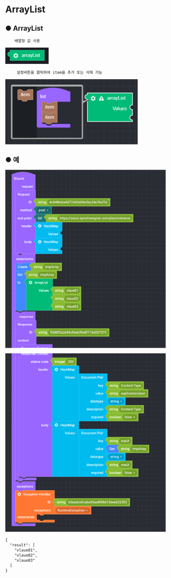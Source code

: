 # ArrayList

## ● ArrayList

        배열형 값 사용

![](../../.gitbook/assets/image%20%28104%29.png)

         설정버튼을 클릭하여 item을 추가 또는 삭제 가능

![](../../.gitbook/assets/image%20%2891%29.png)

## ● 예

![](../../.gitbook/assets/image%20%2871%29.png)

![](../../.gitbook/assets/image%20%2878%29.png)

```text
{
  "result": [
    "vlaue01",
    "vlaue02",
    "vlaue03"
  ]
}
```

